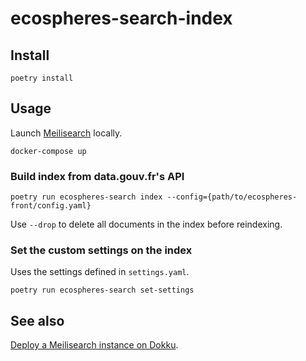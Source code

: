 # ecospheres-search-index

## Install

```
poetry install
```

## Usage

Launch [Meilisearch](https://www.meilisearch.com) locally.

```
docker-compose up
```

### Build index from data.gouv.fr's API

```
poetry run ecospheres-search index --config={path/to/ecospheres-front/config.yaml}
```

Use `--drop` to delete all documents in the index before reindexing.

### Set the custom settings on the index

Uses the settings defined in `settings.yaml`.

```
poetry run ecospheres-search set-settings
```

## See also

[Deploy a Meilisearch instance on Dokku](https://github.com/abulte/meilisearch-dokku).

